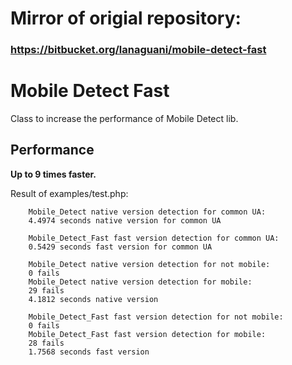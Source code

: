 # Mirror of origial repository:
### https://bitbucket.org/lanaguani/mobile-detect-fast

# Mobile Detect Fast

Class to increase the performance of Mobile Detect lib.

## Performance

**Up to 9 times faster.**

Result of examples/test.php:
```
    Mobile_Detect native version detection for common UA:
    4.4974 seconds native version for common UA

    Mobile_Detect_Fast fast version detection for common UA:
    0.5429 seconds fast version for common UA

    Mobile_Detect native version detection for not mobile:
    0 fails
    Mobile_Detect native version detection for mobile:
    29 fails
    4.1812 seconds native version

    Mobile_Detect_Fast fast version detection for not mobile:
    0 fails
    Mobile_Detect_Fast fast version detection for mobile:
    28 fails
    1.7568 seconds fast version
```

